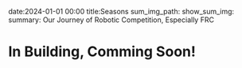 date:2024-01-01 00:00
title:Seasons
sum_img_path:
show_sum_img:
summary: Our Journey of Robotic Competition, Especially FRC

# In Building, Comming Soon!
